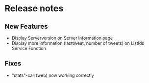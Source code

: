 # Release notes 



## New Features
- Display Serverversion on Server information page
- Display more information (lasttweet, number of tweets) on ListIds Service Function


## Fixes 
- "stats"-call (web) now working correctly

